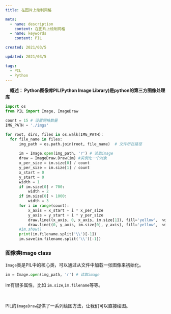 ```yaml
---
title: 在图片上绘制网格

meta:
  - name: description
    content: 在图片上绘制网格
  - name: keywords
    content: PIL

created: 2021/03/5

updated: 2021/03/5

tags:
  - PIL
  - Python
---
```


**&emsp;概述： Python图像库PIL(Python Image Library)是python的第三方图像处理库**

```python
import os
from PIL import Image, ImageDraw

count = 15 # 设置网格数量
IMG_PATH = './imgs'

for root, dirs, files in os.walk(IMG_PATH):
  for file_name in files:
      img_path = os.path.join(root, file_name)  # 文件所在路径
      
      im = Image.open(img_path, 'r') # 读取image
      draw = ImageDraw.Draw(im) #实例化一个对象
      x_per_size = im.size[0] / count
      y_per_size = im.size[1] / count
      x_start = 0
      y_start = 0
      width = 1
      if im.size[0] > 700:
          width = 2
      if im.size[0] > 1000:
          width = 3
      for i in range(count):
          x_axis = x_start + i * x_per_size
          y_axis = y_start + i * y_per_size
          draw.line((x_axis, 0, x_axis, im.size[1]), fill='yellow',  width=width) # 画x轴
          draw.line((0, y_axis, im.size[0], y_axis), fill='yellow',  width=width) # 画y轴
      #im.show()
      print(im.filename.split('\\')[-1])
      im.save(im.filename.split('\\')[-1])
```

### 图像类Image class

`Image`类是PIL中的核心类，可以通过从文件中加载一张图像来初始化。

```python
im = Image.open(img_path, 'r') # 读取image
```

im有很多属性，比如 `im.size`,`im.filename`等等。

<br>

PIL的`ImageDraw`提供了一系列绘图方法，让我们可以直接绘图。
